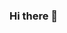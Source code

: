 ### Hi there 👋
<!-- <img align="left" src="https://github-readme-stats.vercel.app/api?username=Hasib24&show_icons=true&theme=radical"/>

<img align="left" width="47%" src="https://github-readme-stats.vercel.app/api/top-langs/?username=Hasib24&layout=compact"/> -->

<!-- ![Git](https://img.shields.io/badge/git-%23F05033.svg?style=for-the-badge&logo=git&logoColor=white)

[GitHub](https://img.shields.io/badge/github-%23121011.svg?style=for-the-badge&logo=github&logoColor=white)
[HTML5](https://img.shields.io/badge/html5-%23E34F26.svg?style=for-the-badge&logo=html5&logoColor=white)
[JavaScript](https://img.shields.io/badge/javascript-%23323330.svg?style=for-the-badge&logo=javascript&logoColor=%23F7DF1E)
[NodeJS](https://img.shields.io/badge/node.js-6DA55F?style=for-the-badge&logo=node.js&logoColor=white)
[Stack Overflow](https://img.shields.io/badge/-Stackoverflow-FE7A16?style=for-the-badge&logo=stack-overflow&logoColor=white) -->

